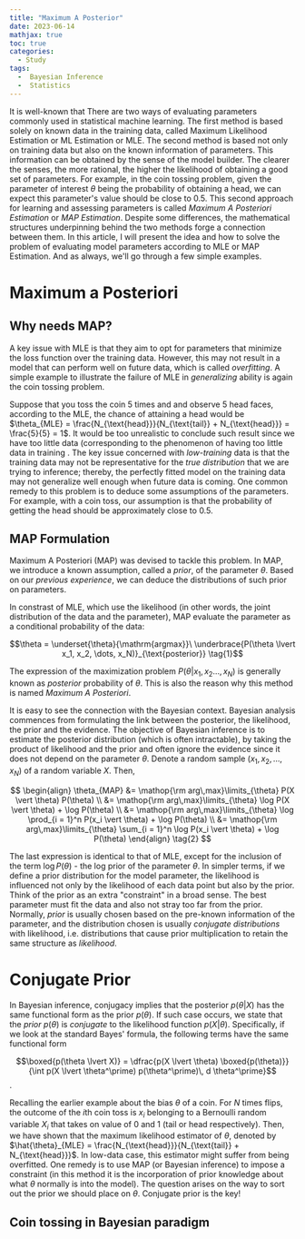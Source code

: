 ```yaml
---
title: "Maximum A Posterior"
date: 2023-06-14
mathjax: true
toc: true
categories:
  - Study
tags:
  -  Bayesian Inference
  -  Statistics
---
```

It is well-known that There are two ways of evaluating parameters 
commonly used in statistical machine learning. The first method is 
based solely on known data in the training data, called Maximum 
Likelihood Estimation or ML Estimation or MLE. The second method is 
based not only on training data but also on the known information of 
parameters. This information can be obtained by the sense of the model
builder. The clearer the senses, the more rational, the higher the
likelihood of obtaining a good set of parameters. For example, in the coin tossing
problem, given the parameter of interest $\theta$ being the probability of 
obtaining a head, we can expect this parameter's value should be close to $0.5$. 
This second approach for learning and assessing parameters is called *Maximum 
A Posteriori Estimation* or *MAP Estimation*. Despite some differences, the mathematical 
structures underpinning behind the two methods forge a connection between them.
In this article, I will present the idea and how to solve the problem of evaluating model parameters according to MLE or MAP Estimation. 
And as always, we'll go through a few simple examples.

# Maximum a Posteriori
## Why needs MAP?
A key issue with MLE is that they aim to opt for parameters that minimize the loss function over the training data. However, this may not result in a model that can perform well on future data, which is called *overfitting*. A simple example to illustrate the failure of MLE in *generalizing* ability is again the coin tossing problem. 

Suppose that you toss the coin $5$ times and and observe $5$ head faces, according to the MLE, the chance of attaining a head would be 
$\theta_{MLE} = \frac{N_{\text{head}}}{N_{\text{tail}} + N_{\text{head}}} = \frac{5}{5} = 1$. It would be too unrealistic to conclude such result  since we have too little data (corresponding to the phenomenon of having too little data in training . The key issue concerned with *low-training* data is that the training data may not be representative for the *true distribution* that we are trying to inference; thereby, the perfectly fitted model on the training data may not generalize well enough when future data is coming. One common remedy to this problem is to deduce some assumptions of the parameters. For example, with a coin toss, our assumption is that the probability of getting the head should be approximately close to $0.5$.
## MAP Formulation
Maximum A Posteriori (MAP) was devised to tackle this problem. In MAP, we introduce a known assumption, called a *prior*, of the parameter $\theta$. Based on our *previous experience*, we can deduce the distributions of such prior on parameters. 

In constrast of MLE, which use the likelihood (in other words, the joint distribution of the data and the parameter), MAP evaluate the parameter as a conditional probability of the data:

$$\theta = \underset{\theta}{\mathrm{argmax}}\ \underbrace{P(\theta \lvert x_1, x_2, \dots, x_N)}_{\text{posterior}} \tag{1}$$

The expression of the maximization problem $P(\theta \lvert x_1, x_2 \dots, x_N)$ is generally known as *posterior* probability of $\theta$. This is also the reason why this method is named *Maximum A Posteriori*. 

It is easy to see the connection with the Bayesian context. Bayesian analysis commences from formulating the link between the posterior, the likelihood, the prior and the evidence. The objective of Bayesian inference is to estimate the posterior distribution (which is often intractable), by taking the product of likelihood and the prior and often ignore the evidence since it does not depend on the parameter $\theta$. Denote a random sample $(x_1, x_2, \dots, x_N)$ of a random variable $X$. Then,

$$
\begin{align} \theta_{MAP} &= \mathop{\rm arg\,max}\limits_{\theta} P(X \vert \theta) P(\theta) \\ 
&= \mathop{\rm arg\,max}\limits_{\theta} \log P(X \vert \theta) + \log P(\theta) \\ 
&= \mathop{\rm arg\,max}\limits_{\theta} \log \prod_{i = 1}^n P(x_i \vert \theta) + \log P(\theta) \\ 
&= \mathop{\rm arg\,max}\limits_{\theta} \sum_{i = 1}^n \log P(x_i \vert \theta) + \log P(\theta) \end{align} \tag{2}
$$

The last expression is identical to that of MLE, except for the inclusion of the term $\log{P(\theta)}$ - the log prior of the parameter $\theta$. In simpler terms, if we define a prior distribution for the model parameter, the likelihood is influenced not only by the likelihood of each data point but also by the prior. Think of the prior as an extra "constraint" in a broad sense. The best parameter must fit the data and also not stray too far from the prior. Normally, *prior* is usually chosen based on the pre-known information of the parameter, and the distribution chosen is usually *conjugate distributions* with likelihood, i.e. distributions that cause prior multiplication to retain the same structure as *likelihood*.

# Conjugate Prior
In Bayesian inference, conjugacy implies that the posterior $p(\theta \lvert X)$ has the same functional form as the prior $p(\theta)$. If such case occurs, we state that the *prior* $p(\theta)$ is *conjugate* to the likelihood function 
$p(X \lvert \theta)$. Specifically, if we look at the standard Bayes' formula, the following terms have the same functional form

$$\boxed{p(\theta \lvert X)} = \dfrac{p(X \lvert \theta) \boxed{p(\theta)}}{\int p(X \lvert \theta^\prime) p(\theta^\prime)\, d \theta^\prime}$$. 

Recalling the earlier example about the bias $\theta$ of a coin. For $N$ times flips, the outcome of the $i$th coin toss is $x_i$ belonging to a Bernoulli random variable $X_i$ that takes on value of $0$ and $1$ (tail or head respectively). Then, we have shown that the maximum likelihood estimator of $\theta$, denoted by $\hat{\theta}_{MLE} = \frac{N_{\text{head}}}{N_{\text{tail}} + N_{\text{head}}}$. In low-data case, this estimator might suffer from being overfitted. One remedy is to use MAP (or Bayesian inference) to impose a constraint (in this method it is the incorporation of prior knowledge about what $\theta$ normally is into the model). The question arises on the way to sort out the prior we should place on $\theta$. Conjugate prior is the key!

## Coin tossing in Bayesian paradigm

